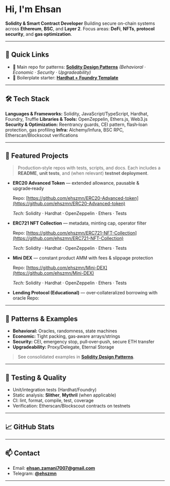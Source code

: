 # Hi, I'm Ehsan 

**Solidity & Smart Contract Developer**
Building secure on-chain systems across **Ethereum**, **BSC**, and **Layer 2**.
Focus areas: **DeFi**, **NFTs**, **protocol security**, and **gas optimization**.

---

## 🔗 Quick Links

* 🧪 Main repo for patterns: **[Solidity Design Patterns](https://github.com/ehszmn/solidity-patterns)** *(Behavioral · Economic · Security · Upgradeability)*
* 🧰 Boilerplate starter: **[Hardhat + Foundry Template](https://github.com/ehszmn/hardhat-foundry-starter)**

---

## 🛠️ Tech Stack

**Languages & Frameworks:** Solidity, JavaScript/TypeScript, Hardhat, Foundry, Truffle
**Libraries & Tools:** OpenZeppelin, Ethers.js, Web3.js
**Security & Optimization:** Reentrancy guards, CEI pattern, flash‑loan protection, gas profiling
**Infra:** Alchemy/Infura, BSC RPC, Etherscan/Blockscout verifications

---

## 📂 Featured Projects

> Production‑style repos with tests, scripts, and docs. Each includes a **README**, **unit tests**, and (when relevant) **testnet deployment**.

* **ERC20 Advanced Token** — extended allowance, pausable & upgrade‑ready

  Repo: [https://github.com/ehszmn/ERC20-Advanced-token](https://github.com/ehszmn/ERC20-Advanced-token)
  
  *Tech:* Solidity · Hardhat · OpenZeppelin · Ethers · Tests

* **ERC721 NFT Collection** — metadata, minting cap, operator filter

  Repo: [https://github.com/ehszmn/ERC721-NFT-Collection](https://github.com/ehszmn/ERC721-NFT-Collection)
  
  *Tech:* Solidity · Hardhat · OpenZeppelin · Ethers · Tests

* **Mini DEX** — constant product AMM with fees & slippage protection
  
  Repo: [https://github.com/ehszmn/Mini-DEX](https://github.com/ehszmn/Mini-DEX)
  
  *Tech:* Solidity · Hardhat · OpenZeppelin · Ethers · Tests

* **Lending Protocol (Educational)** — over‑collateralized borrowing with oracle
  Repo: 

---

## 🧩 Patterns & Examples

* **Behavioral:** Oracles, randomness, state machines
* **Economic:** Tight packing, gas‑aware arrays/strings
* **Security:** CEI, emergency stop, pull‑over‑push, secure ETH transfer
* **Upgradeability:** Proxy/Delegate, Eternal Storage

> See consolidated examples in **[Solidity Design Patterns](https://github.com/ehszmn/solidity-patterns)**.

---

## 🧪 Testing & Quality

* Unit/integration tests (Hardhat/Foundry)
* Static analysis: **Slither**, **Mythril** (when applicable)
* CI: lint, format, compile, test, coverage
* Verification: Etherscan/Blockscout contracts on testnets

---

## 📈 GitHub Stats

---

## 📫 Contact

* Email: **[ehsan.zamani7007@gmail.com](mailto:ehsan.zamani7007@gmail.com)**
* Telegram: **[@ehszmn](https://t.me/ehszmn)**

---
